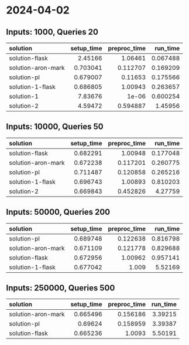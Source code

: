 # 2024-04-02

## Inputs: 1000, Queries 20

| solution           |   setup_time |   preproc_time |   run_time |
|:-------------------|-------------:|---------------:|-----------:|
| solution-flask     |     2.45166  |       1.06461  |   0.067488 |
| solution-aron-mark |     0.703041 |       0.112707 |   0.169209 |
| solution-pl        |     0.679007 |       0.11653  |   0.175566 |
| solution-1-flask   |     0.686805 |       1.00943  |   0.263657 |
| solution-1         |     7.83676  |       1e-06    |   0.600254 |
| solution-2         |     4.59472  |       0.594887 |   1.45956  |

## Inputs: 10000, Queries 50

| solution           |   setup_time |   preproc_time |   run_time |
|:-------------------|-------------:|---------------:|-----------:|
| solution-flask     |     0.682291 |       1.00948  |   0.177048 |
| solution-aron-mark |     0.672238 |       0.117201 |   0.260775 |
| solution-pl        |     0.711487 |       0.120858 |   0.265216 |
| solution-1-flask   |     0.696743 |       1.00893  |   0.810203 |
| solution-2         |     0.669843 |       0.452826 |   4.27759  |

## Inputs: 50000, Queries 200

| solution           |   setup_time |   preproc_time |   run_time |
|:-------------------|-------------:|---------------:|-----------:|
| solution-pl        |     0.689748 |       0.122638 |   0.816798 |
| solution-aron-mark |     0.671109 |       0.121778 |   0.829688 |
| solution-flask     |     0.672956 |       1.00962  |   0.957141 |
| solution-1-flask   |     0.677042 |       1.009    |   5.52169  |

## Inputs: 250000, Queries 500

| solution           |   setup_time |   preproc_time |   run_time |
|:-------------------|-------------:|---------------:|-----------:|
| solution-aron-mark |     0.665496 |       0.156186 |    3.39215 |
| solution-pl        |     0.69624  |       0.158959 |    3.39387 |
| solution-flask     |     0.665236 |       1.0093   |    5.50191 |